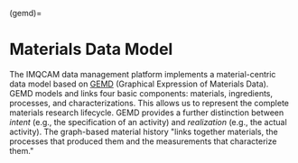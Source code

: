 (gemd)=
# Materials Data Model 

The IMQCAM data management platform implements a material-centric data model
based on [GEMD](https://citrineinformatics.github.io/gemd-docs/) (Graphical
Expression of Materials Data). GEMD models and links four basic components: 
materials, ingredients, processes, and characterizations. This allows us to
represent the complete materials research lifecycle. GEMD provides a further
distinction between _intent_ (e.g., the specification of an activity) and
_realization_ (e.g., the actual activity). The graph-based material history
"links together materials, the processes that produced them and the
measurements that characterize them."

